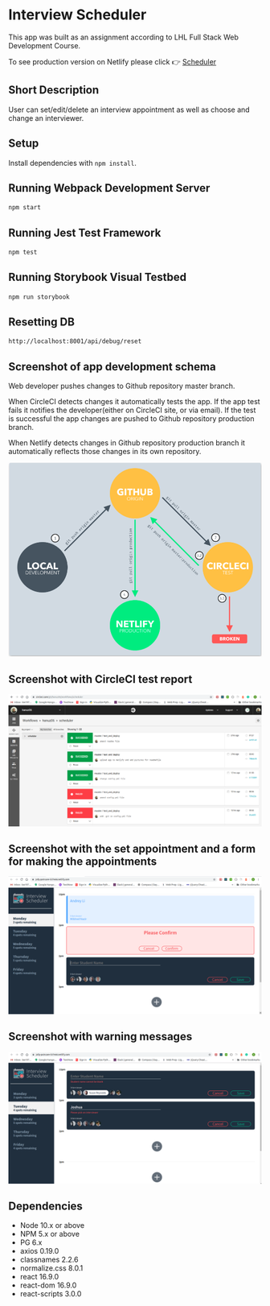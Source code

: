 # Interview Scheduler

This app was built as an assignment according to LHL Full Stack Web Development Course. 

To see production version on Netlify please click 👉 [Scheduler](https://jolly-poincare-537e66.netlify.com)

## Short Description

User can set/edit/delete an interview appointment as well as choose and change an interviewer.

## Setup

Install dependencies with `npm install`.

## Running Webpack Development Server

```sh
npm start
```

## Running Jest Test Framework

```sh
npm test
```

## Running Storybook Visual Testbed

```sh
npm run storybook
```

## Resetting DB

```sh
http://localhost:8001/api/debug/reset
```

## Screenshot of app development schema

Web developer pushes changes to Github repository master branch. 

When CircleCI detects changes it automatically tests the app. If the app test fails it notifies the developer(either on CircleCI site, or via email). If the test is successful the app changes are pushed to Github repository production branch. 

When Netlify detects changes in Github repository production branch it automatically reflects those changes in its own repository.

!["Screenshot of production schema"](https://github.com/hanuz06/scheduler/blob/master/public/images/scheduler-production-schema.png?raw=true)

## Screenshot with CircleCI test report

!["Screenshot of CircleCI test report"](https://github.com/hanuz06/scheduler/blob/master/public/images/scheduler-circle.png?raw=true)

## Screenshot with the set appointment and a form for making the appointments

!["Screenshot of front page"](https://github.com/hanuz06/scheduler/blob/master/public/images/scheduler-front-page.png?raw=true)

## Screenshot with warning messages

!["Screenshot of warning messages"](https://github.com/hanuz06/scheduler/blob/master/public/images/scheduler-warning.png?raw=true)

## Dependencies

- Node 10.x or above
- NPM 5.x or above
- PG 6.x
- axios 0.19.0
- classnames 2.2.6
- normalize.css 8.0.1
- react 16.9.0
- react-dom 16.9.0
- react-scripts 3.0.0
